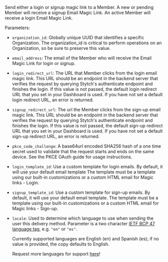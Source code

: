 Send either a login or signup magic link to a Member. A new or pending Member will receive a signup Email Magic Link. An active Member will receive a login Email Magic Link.

Parameters:

- `organization_id`: Globally unique UUID that identifies a specific Organization. The organization_id is critical to perform operations on an Organization, so be sure to preserve this value.

- `email_address`: The email of the Member who will receive the Email Magic Link for login or signup.

- `login_redirect_url`: The URL that Member clicks from the login email magic link. This URL should be an endpoint in the backend server that verifies the request by querying Stytch's authenticate endpoint and finishes the login. If this value is not passed, the default login redirect URL that you set in your Dashboard is used. If you have not set a default login redirect URL, an error is returned.

- `signup_redirect_url`: The url the Member clicks from the sign-up email magic link. This URL should be an endpoint in the backend server that verifies the request by querying Stytch's authenticate endpoint and finishes the login. If this value is not passed, the default sign-up redirect URL that you set in your Dashboard is used. If you have not set a default sign-up redirect URL, an error is returned.

- `pkce_code_challenge`: A base64url encoded SHA256 hash of a one time secret used to validate that the request starts and ends on the same device. See the PKCE OAuth guide for usage instructions.

- `login_template_id`: Use a custom template for login emails. By default, it will use your default email template The template must be a template using our built-in customizations or a custom HTML email for Magic links - Login.

- `signup_template_id`: Use a custom template for sign-up emails. By default, it will use your default email template. The template must be a template using our built-in customizations or a custom HTML email for Magic links - Sign-up.

- `locale`: Used to determine which language to use when sending the user this delivery method. Parameter is a two character [IETF BCP 47 language tag](https://www.w3.org/International/articles/language-tags/), e.g. `"en"` or `"es"`.

  Currently supported languages are English (en) and Spanish (es); if no value is provided, the copy defaults to English.

  Request more languages for support [here](https://docs.google.com/forms/d/e/1FAIpQLScZSpAu_m2AmLXRT3F3kap-s_mcV6UTBitYn6CdyWP0-o7YjQ/viewform?usp=sf_link)!
